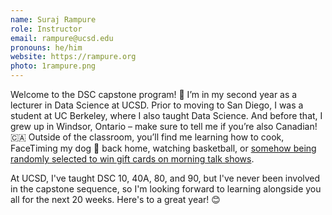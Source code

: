 ```yaml
---
name: Suraj Rampure
role: Instructor
email: rampure@ucsd.edu
pronouns: he/him
website: https://rampure.org
photo: 1rampure.png
---
```


Welcome to the DSC capstone program! 👋 I’m in my second year as a lecturer in Data Science at UCSD. Prior to moving to San Diego, I was a student at UC Berkeley, where I also taught Data Science. And before that, I grew up in Windsor, Ontario – make sure to tell me if you’re also Canadian! 🇨🇦 Outside of the classroom, you’ll find me learning how to cook, FaceTiming my dog 🐶 back home, watching basketball, or [somehow being randomly selected to win gift cards on morning talk shows](http://rampure.org/assets/me_dancing.gif).

At UCSD, I've taught DSC 10, 40A, 80, and 90, but I've never been involved in the capstone sequence, so I'm looking forward to learning alongside you all for the next 20 weeks. Here's to a great year! 😊

